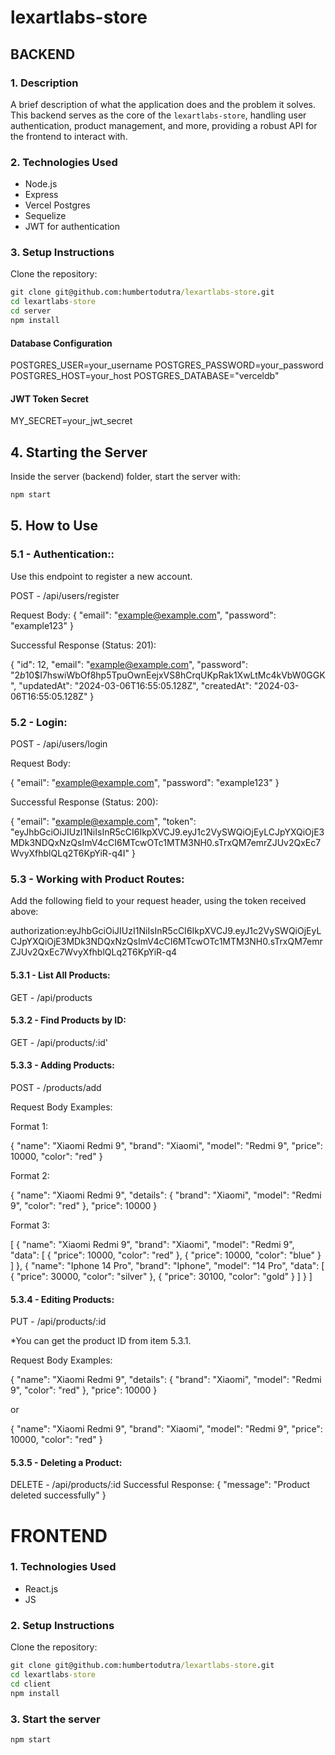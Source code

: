 # lexartlabs-store

## BACKEND

### 1. Description
A brief description of what the application does and the problem it solves. This backend serves as the core of the `lexartlabs-store`, handling user authentication, product management, and more, providing a robust API for the frontend to interact with.

### 2. Technologies Used
- Node.js
- Express
- Vercel Postgres
- Sequelize
- JWT for authentication

### 3. Setup Instructions

Clone the repository:

```bat
git clone git@github.com:humbertodutra/lexartlabs-store.git
cd lexartlabs-store
cd server
npm install
```

#### Database Configuration
POSTGRES_USER=your_username
POSTGRES_PASSWORD=your_password
POSTGRES_HOST=your_host
POSTGRES_DATABASE="verceldb"

#### JWT Token Secret
MY_SECRET=your_jwt_secret


## 4. Starting the Server

Inside the server (backend) folder, start the server with:

```bat
npm start
```


## 5. How to Use

### 5.1 -  Authentication:: 

Use this endpoint to register a new account.

POST - /api/users/register

Request Body:
{
  "email": "example@example.com",
  "password": "example123"
}

Successful Response (Status: 201):

{
    "id": 12,
    "email": "example@example.com",
    "password": "$2b$10$I7hswiWbOf8hp5TpuOwnEejxVS8hCrqUKpRak1XwLtMc4kVbW0GGK",
    "updatedAt": "2024-03-06T16:55:05.128Z",
    "createdAt": "2024-03-06T16:55:05.128Z"
}

### 5.2 - Login:

POST - /api/users/login

Request Body:


{
  "email": "example@example.com",
  "password": "example123"
}

Successful Response (Status: 200):

{
    "email": "example@example.com",
    "token": "eyJhbGciOiJIUzI1NiIsInR5cCI6IkpXVCJ9.eyJ1c2VySWQiOjEyLCJpYXQiOjE3MDk3NDQxNzQsImV4cCI6MTcwOTc1MTM3NH0.sTrxQM7emrZJUv2QxEc7WvyXfhblQLq2T6KpYiR-q4I"
}

### 5.3 - Working with Product Routes:


Add the following field to your request header, using the token received above: 

authorization:eyJhbGciOiJIUzI1NiIsInR5cCI6IkpXVCJ9.eyJ1c2VySWQiOjEyLCJpYXQiOjE3MDk3NDQxNzQsImV4cCI6MTcwOTc1MTM3NH0.sTrxQM7emrZJUv2QxEc7WvyXfhblQLq2T6KpYiR-q4

#### 5.3.1 - List All Products:

GET - /api/products

#### 5.3.2 - Find Products by ID:

GET - /api/products/:id'

#### 5.3.3 - Adding Products:

POST - /products/add

Request Body Examples:

Format 1:

{
   "name": "Xiaomi Redmi 9",
   "brand": "Xiaomi",
   "model": "Redmi 9",
   "price": 10000,
   "color": "red"
}


Format 2: 

{
   "name": "Xiaomi Redmi 9",
   "details": {
       "brand": "Xiaomi",
       "model": "Redmi 9",
       "color": "red"
   },
   "price": 10000
}

Format 3:

[
   {
      "name": "Xiaomi Redmi 9",
      "brand": "Xiaomi",
      "model": "Redmi 9",
      "data": [
         {
            "price": 10000,
            "color": "red"
         },
         {
            "price": 10000,
            "color": "blue"
         }
      ]
   },
   {
      "name": "Iphone 14 Pro",
      "brand": "Iphone",
      "model": "14 Pro",
      "data": [
         {
            "price": 30000,
            "color": "silver"
         },
         {
            "price": 30100,
            "color": "gold"
         }
      ]
   }
]

#### 5.3.4 - Editing Products:

PUT - /api/products/:id

*You can get the product ID from item 5.3.1.

Request Body Examples:

{
   "name": "Xiaomi Redmi 9",
   "details": {
       "brand": "Xiaomi",
       "model": "Redmi 9",
       "color": "red"
   },
   "price": 10000
}

or 

{
   "name": "Xiaomi Redmi 9",
   "brand": "Xiaomi",
   "model": "Redmi 9",
   "price": 10000,
   "color": "red"
}


#### 5.3.5 - Deleting a Product:

DELETE - /api/products/:id
Successful Response:
{
    "message": "Product deleted successfully"
}




# FRONTEND


### 1. Technologies Used
- React.js
- JS

### 2. Setup Instructions

Clone the repository:

```bat
git clone git@github.com:humbertodutra/lexartlabs-store.git
cd lexartlabs-store
cd client
npm install
```
### 3. Start the server

```bat
npm start
```
